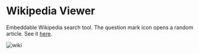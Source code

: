 # Wikipedia Viewer

Embeddable Wikipedia search tool.  The question mark icon opens a random article.  See it [here](https://codepen.io/hanamin/pen/ggrJZZ).

![wiki](https://raw.githubusercontent.com/hanamin/FCC-Projects/master/Take%20Home%20Projects/Wikipedia%20Viewer/images/screenshot.PNG)



